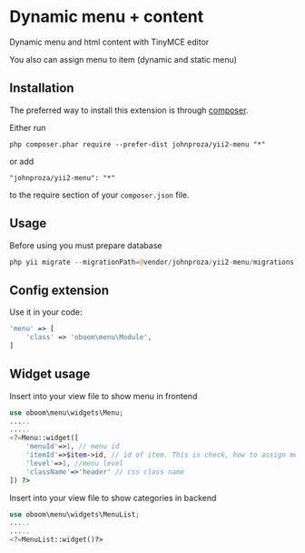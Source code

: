 Dynamic menu + content 
============
Dynamic menu and html content with TinyMCE editor

You also can assign menu to item (dynamic and static menu) 

Installation
------------

The preferred way to install this extension is through [composer](http://getcomposer.org/download/).

Either run

```
php composer.phar require --prefer-dist johnproza/yii2-menu "*"
```

or add

```
"johnproza/yii2-menu": "*"
```

to the require section of your `composer.json` file.

Usage
-----

Before using you must prepare database
```php
php yii migrate --migrationPath=@vendor/johnproza/yii2-menu/migrations 
```

Config extension
-----

Use it in your code:

```php
'menu' => [
    'class' => 'oboom\menu\Module',
]
```

Widget usage
------------

Insert into your view file to show menu in frontend
```php
use oboom\menu\widgets\Menu;
.....
.....
<?=Menu::widget([
    'menuId'=>1, // menu id
    'itemId'=>$item->id, // id of item. This is check, how to assign menu into item 
    'level'=>1, //menu level
    'className'=>'header' // css class name
]) ?>
```

Insert into your view file to show categories in backend
```php
use oboom\menu\widgets\MenuList;
.....
.....
<?=MenuList::widget()?>
```